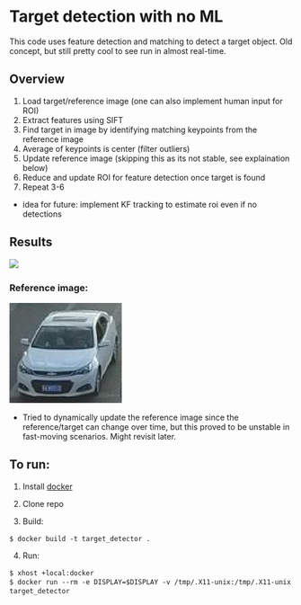# Target detection with no ML
This code uses feature detection and matching to detect a target object. Old concept, but still pretty cool to see run in almost real-time.

## Overview
1. Load target/reference image (one can also implement human input for ROI)
2. Extract features using SIFT
3. Find target in image by identifying matching keypoints from the reference image
4. Average of keypoints is center (filter outliers)
5. Update reference image (skipping this as its not stable, see explaination below) 
6. Reduce and update ROI for feature detection once target is found
7. Repeat 3-6 

* idea for future: implement KF tracking to estimate roi even if no detections

## Results
![](assets/results.gif)

### Reference image:
![](assets/target1.png)

* Tried to dynamically update the reference image since the reference/target can change over time, but this proved to be unstable in fast-moving scenarios. Might revisit later.

## To run:
1. Install [docker](https://docs.docker.com/engine/install/)

2. Clone repo

3. Build:
```
$ docker build -t target_detector .
```

4. Run:
```
$ xhost +local:docker
$ docker run --rm -e DISPLAY=$DISPLAY -v /tmp/.X11-unix:/tmp/.X11-unix target_detector
```
